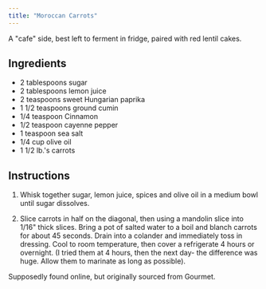 ```yaml
---
title: "Moroccan Carrots"
---
```


A "cafe" side, best left to ferment in fridge, paired with red lentil cakes. 

## Ingredients

* 2 tablespoons sugar
* 2 tablespoons lemon juice
* 2 teaspoons sweet Hungarian paprika
* 1 1/2 teaspoons ground cumin
* 1/4 teaspoon Cinnamon
* 1/2 teaspoon cayenne pepper
* 1 teaspoon sea salt
* 1/4 cup olive oil
* 1 1/2 lb.'s carrots

## Instructions

1. Whisk together sugar, lemon juice, spices and olive oil in a medium bowl until sugar dissolves.

2. Slice carrots in half on the diagonal, then using a mandolin slice into 1/16" thick slices. Bring a pot of salted water to a boil and blanch carrots for about 45 seconds. Drain into a colander and immediately toss in dressing. Cool to room temperature, then cover a refrigerate 4 hours or overnight. (I tried them at 4 hours, then the next day- the difference was huge. Allow them to marinate as long as possible).

Supposedly found online, but originally sourced from Gourmet. 